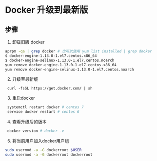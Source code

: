 # Docker 升级到最新版

## 步骤
1. 卸载旧版 docker
```sh
aprpm -qa | grep docker # 也可以使用 yum list installed | grep docker
$ docker-engine-1.13.0-1.el7.centos.x86_64
$ docker-engine-selinux-1.13.0-1.el7.centos.noarch
yum remove docker-engine-1.13.0-1.el7.centos.x86_64
yum remove docker-engine-selinux-1.13.0-1.el7.centos.noarch
```
2. 升级至最新版
```shell
 curl -fsSL https://get.docker.com/ | sh
```
3. 重启docker
```sh
 systemctl restart docker # centos 7
 service docker restart # centos 6
```
4. 查看升级后的版本
```sh
 docker version # docker -v
```

5. 将当前用户加入docker用户组
```sh
sudo usermod -a -G dockerroot $USER
sudo usermod -a -G dockerroot dockerroot
```



